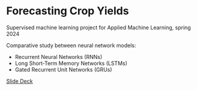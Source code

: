 # Forecasting Crop Yields
Supervised machine learning project for Applied Machine Learning, spring 2024

Comparative study between neural network models:
- Recurrent Neural Networks (RNNs)
- Long Short-Term Memory Networks (LSTMs)
- Gated Recurrent Unit Networks (GRUs)

[Slide Deck](supervised_learning_project.pptx)


